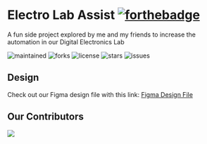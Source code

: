 # Electro Lab Assist  [![forthebadge](https://forthebadge.com/images/badges/built-with-love.svg)](https://forthebadge.com)
A fun side project explored by me and my friends to increase the automation in our Digital Electronics Lab

![maintained](https://img.shields.io/badge/maintained-yes-green?style=for-the-badge)
![forks](https://img.shields.io/github/forks/agneay/ElectroLab-Assit-IOT?style=for-the-badge)
![license](https://img.shields.io/github/license/agneay/ElectroLab-Assit-IOT?style=for-the-badge)
![stars](https://img.shields.io/github/stars/agneay/ElectroLab-Assit-IOT?style=for-the-badge)
![issues](https://img.shields.io/github/issues/agneay/ElectroLab-Assit-IOT?style=for-the-badge)

Design
---
Check out our Figma design file with this link: [Figma Design File](https://www.figma.com/design/ajR2y96UUisM91rRy1jt4o/ElectroLab-Assist-IOT?node-id=0-1&t=HzwmSLI1PXXZYZzh-1)

Our Contributors
---
<a href="https://github.com/agneay/ElectroLab-Assit-IOT/graphs/contributors">
  <img src="https://contrib.rocks/image?repo=agneay/ElectroLab-Assit-IOT" />
</a>
